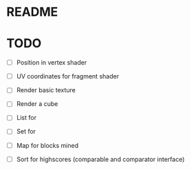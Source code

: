 # README

# TODO
- [ ] Position in vertex shader
- [ ] UV coordinates for fragment shader
- [ ] Render basic texture
- [ ] Render a cube

- [ ] List for
- [ ] Set for 
- [ ] Map for blocks mined
- [ ] Sort for highscores (comparable and comparator interface)
